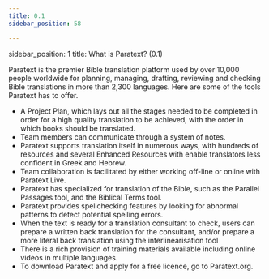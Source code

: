 ```yaml
---
title: 0.1
sidebar_position: 58

---
```




sidebar_position: 1
title: What is Paratext? (0.1)


Paratext is the premier Bible translation platform used by over 10,000 people worldwide for planning, managing, drafting, reviewing and checking Bible translations in more than 2,300 languages. Here are some of the tools Paratext has to offer.

- A Project Plan, which lays out all the stages needed to be completed in order for a high quality translation to be achieved, with the order in which books should be translated.
- Team members can communicate through a system of notes.
- Paratext supports translation itself in numerous ways, with hundreds of resources and several Enhanced Resources with enable translators less confident in Greek and Hebrew.
- Team collaboration is facilitated by either working off-line or online with Paratext Live.
- Paratext has specialized for translation of the Bible, such as the Parallel Passages tool, and the Biblical Terms tool.
- Paratext provides spellchecking features by looking for abnormal patterns to detect potential spelling errors.
- When the text is ready for a translation consultant to check, users can prepare a written back translation for the consultant, and/or prepare a more literal back translation using the interlinearisation tool
- There is a rich provision of training materials available including online videos in multiple languages.
- To download Paratext and apply for a free licence, go to Paratext.org.
